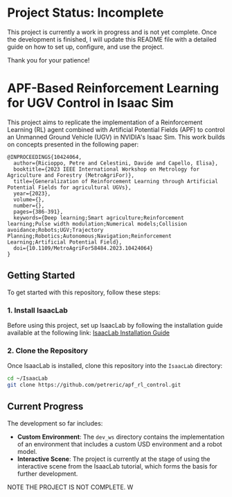 # Project Status: Incomplete

This project is currently a work in progress and is not yet complete. Once the development is finished, I will update this README file with a detailed guide on how to set up, configure, and use the project.

Thank you for your patience!

# APF-Based Reinforcement Learning for UGV Control in Isaac Sim

This project aims to replicate the implementation of a Reinforcement Learning (RL) agent combined with Artificial Potential Fields (APF) to control an Unmanned Ground Vehicle (UGV) in NVIDIA's Isaac Sim. This work builds on concepts presented in the following paper:

```
@INPROCEEDINGS{10424064,
  author={Ricioppo, Petre and Celestini, Davide and Capello, Elisa},
  booktitle={2023 IEEE International Workshop on Metrology for Agriculture and Forestry (MetroAgriFor)},
  title={Generalization of Reinforcement Learning through Artificial Potential Fields for agricultural UGVs},
  year={2023},
  volume={},
  number={},
  pages={386-391},
  keywords={Deep learning;Smart agriculture;Reinforcement learning;Pulse width modulation;Numerical models;Collision avoidance;Robots;UGV;Trajectory Planning;Robotics;Autonomous;Navigation;Reinforcement Learning;Artificial Potential Field},
  doi={10.1109/MetroAgriFor58484.2023.10424064}
}
```

## Getting Started

To get started with this repository, follow these steps:

### 1. Install IsaacLab
Before using this project, set up IsaacLab by following the installation guide available at the following link:
[IsaacLab Installation Guide](https://isaac-sim.github.io/IsaacLab/main/source/setup/installation/index.html)

### 2. Clone the Repository
Once IsaacLab is installed, clone this repository into the `IsaacLab` directory:

```bash
cd ~/IsaacLab
git clone https://github.com/petreric/apf_rl_control.git
```

## Current Progress

The development so far includes:

- **Custom Environment**: The `dev_ws` directory contains the implementation of an environment that includes a custom USD environment and a robot model.
- **Interactive Scene**: The project is currently at the stage of using the interactive scene from the IsaacLab tutorial, which forms the basis for further development.

NOTE THE PROJECT IS NOT COMPLETE. W



